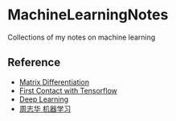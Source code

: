 # MachineLearningNotes

Collections of my notes on machine learning

## Reference
* [Matrix Differentiation](http://www.atmos.washington.edu/~dennis/MatrixCalculus.pdf "Matrix Differentiation")
* [First Contact with Tensorflow](http://jorditorres.org/first-contact-with-tensorflow/ "First Contact with Tensorflow")
* [Deep Learning](http://www.deeplearningbook.org "Deep Learning")
* [周志华 机器学习](http://cs.nju.edu.cn/zhouzh/zhouzh.files/publication/MLbook2016.html "机器学习")
